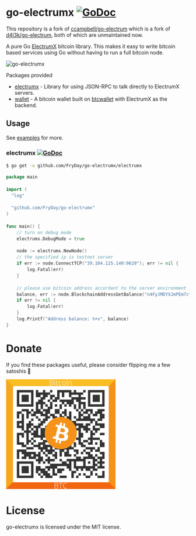 # go-electrumx [![GoDoc](https://godoc.org/github.com/FryDay/go-electrumx?status.svg)](https://godoc.org/github.com/FryDay/go-electrumx)

This repository is a fork of [ccampbell/go-electrum](https://github.com/ccampbell/go-electrum) which is a fork of [d4l3k/go-electrum](https://github.com/d4l3k/go-electrum), both of which are unmaintained now.

A pure Go [ElectrumX](https://electrumx.readthedocs.io/) bitcoin library. This makes it easy to write bitcoin based services using Go without having to run a full bitcoin node.

![go-electrumx](/media/logo.png)

Packages provided

- [electrumx](https://godoc.org/github.com/FryDay/go-electrumx/electrumx) - Library for using JSON-RPC to talk directly to ElectrumX servers.
- [wallet](https://godoc.org/github.com/FryDay/go-electrumx/wallet) - A bitcoin wallet built on [btcwallet](https://github.com/btcsuite/btcwallet) with ElectrumX as the backend.

## Usage

See [examples](https://github.com/FryDay/go-electrumx/tree/master/examples) for more.

### electrumx [![GoDoc](https://godoc.org/github.com/FryDay/go-electrumx/electrumx?status.svg)](https://godoc.org/github.com/FryDay/go-electrumx/electrumx)

```bash
$ go get -u github.com/FryDay/go-electrumx/electrumx
```

```go
package main

import (
  "log"

  "github.com/FryDay/go-electrumx"
)

func main() {
    // turn on debug mode
    electrumx.DebugMode = true

	node := electrumx.NewNode()
    // the specified ip is testnet server
	if err := node.ConnectTCP("39.104.125.149:9629"); err != nil {
		log.Fatal(err)
	}

    // please use bitcoin address accordant to the server environment
	balance, err := node.BlockchainAddressGetBalance("n4FyJMDYXJmPEm7cffFLrwLXvGWn8cW9q2")
	if err != nil {
		log.Fatal(err)
	}
	log.Printf("Address balance: %+v", balance)
}
```

# Donate

If you find these packages useful, please consider flipping me a few satoshis :hugs:

<img src="https://github.com/FryDay/go-electrumx/raw/master/media/qr.png" alt="bc1qdlg5jwyaa7gyx2gxdmtqhz4l7uy09xy4rrjfm4" title="bc1qdlg5jwyaa7gyx2gxdmtqhz4l7uy09xy4rrjfm4" width="300px" />

# License

go-electrumx is licensed under the MIT license.
